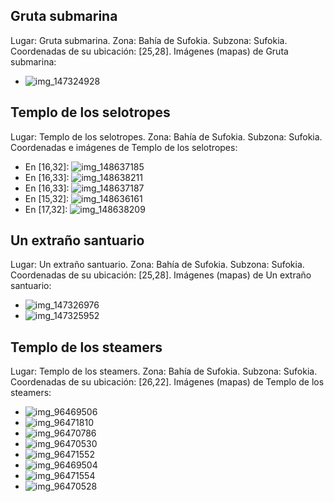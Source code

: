 ## Gruta submarina
Lugar: Gruta submarina.
Zona: Bahía de Sufokia.
Subzona: Sufokia.
Coordenadas de su ubicación: [25,28].
Imágenes (mapas) de Gruta submarina:
- ![img_147324928](https://media.discordapp.net/attachments/1115311447145193482/1115327270098309281/147324928.jpg)

## Templo de los selotropes
Lugar: Templo de los selotropes.
Zona: Bahía de Sufokia.
Subzona: Sufokia.
Coordenadas e imágenes de Templo de los selotropes:
- En [16,32]: ![img_148637185](https://media.discordapp.net/attachments/1115311447145193482/1115328491819368468/148637185.jpg)
- En [16,33]: ![img_148638211](https://media.discordapp.net/attachments/1115311447145193482/1115328515798204538/148638211.jpg)
- En [16,33]: ![img_148637187](https://media.discordapp.net/attachments/1115311447145193482/1115328511842996325/148637187.jpg)
- En [15,32]: ![img_148636161](https://media.discordapp.net/attachments/1115311447145193482/1115328490519150654/148636161.jpg)
- En [17,32]: ![img_148638209](https://media.discordapp.net/attachments/1115311447145193482/1115328514485395577/148638209.jpg)

## Un extraño santuario
Lugar: Un extraño santuario.
Zona: Bahía de Sufokia.
Subzona: Sufokia.
Coordenadas de su ubicación: [25,28].
Imágenes (mapas) de Un extraño santuario:
- ![img_147326976](https://media.discordapp.net/attachments/1115311447145193482/1115327294156836914/147326976.jpg)
- ![img_147325952](https://media.discordapp.net/attachments/1115311447145193482/1115327291044675705/147325952.jpg)

## Templo de los steamers
Lugar: Templo de los steamers.
Zona: Bahía de Sufokia.
Subzona: Sufokia.
Coordenadas de su ubicación: [26,22].
Imágenes (mapas) de Templo de los steamers:
- ![img_96469506](https://media.discordapp.net/attachments/1115311447145193482/1115371260835266651/96469506.jpg)
- ![img_96471810](https://media.discordapp.net/attachments/1115311447145193482/1115371290933608499/96471810.jpg)
- ![img_96470786](https://media.discordapp.net/attachments/1115311447145193482/1115371266036219984/96470786.jpg)
- ![img_96470530](https://media.discordapp.net/attachments/1115311447145193482/1115371264429805568/96470530.jpg)
- ![img_96471552](https://media.discordapp.net/attachments/1115311447145193482/1115371285707489360/96471552.jpg)
- ![img_96469504](https://media.discordapp.net/attachments/1115311447145193482/1115371259287568404/96469504.jpg)
- ![img_96471554](https://media.discordapp.net/attachments/1115311447145193482/1115371289536892958/96471554.jpg)
- ![img_96470528](https://media.discordapp.net/attachments/1115311447145193482/1115371262433316885/96470528.jpg)